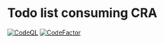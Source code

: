 # Todo list consuming CRA
[![CodeQL](https://github.com/solaris0051/todo-list-react/actions/workflows/github-code-scanning/codeql/badge.svg?branch=main)](https://github.com/solaris0051/todo-list-react/actions/workflows/github-code-scanning/codeql)
[![CodeFactor](https://www.codefactor.io/repository/github/solaris0051/todo-list-react/badge)](https://www.codefactor.io/repository/github/solaris0051/todo-list-react)
